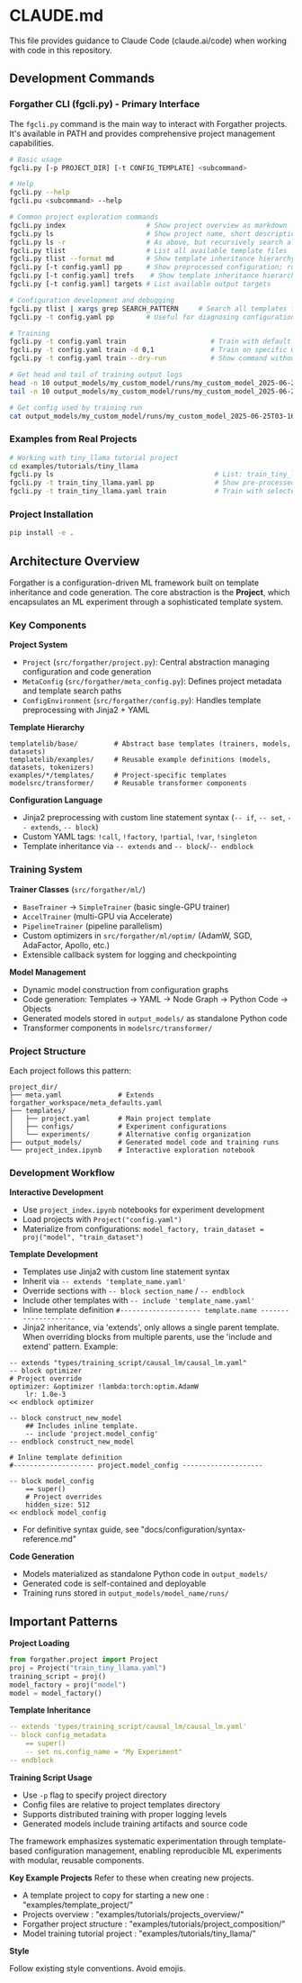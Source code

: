 # CLAUDE.md

This file provides guidance to Claude Code (claude.ai/code) when working with code in this repository.

## Development Commands

### Forgather CLI (fgcli.py) - Primary Interface

The `fgcli.py` command is the main way to interact with Forgather projects. It's available in PATH and provides comprehensive project management capabilities.

```bash
# Basic usage
fgcli.py [-p PROJECT_DIR] [-t CONFIG_TEMPLATE] <subcommand>

# Help
fgcli.py --help
fgcli.pu <subcommand> --help

# Common project exploration commands
fgcli.py index                    # Show project overview as markdown
fgcli.py ls                       # Show project name, short description, and all available configurations.
fgcli.py ls -r                    # As above, but recursively search all sub-directories for projects and list them.
fgcli.py tlist                    # List all available template files
fgcli.py tlist --format md        # Show template inheritance hierarchy for all templates as markdown.
fgcli.py [-t config.yaml] pp      # Show preprocessed configuration; run before attempting to train!
fgcli.py [-t config.yaml] trefs    # Show template inheritance hierarchy, starting with configuration template.
fgcli.py [-t config.yaml] targets # List available output targets

# Configuration development and debugging
fgcli.py tlist | xargs grep SEARCH_PATTERN     # Search all templates for pattern
fgcli.py -t config.yaml pp        # Useful for diagnosing configuration errors

# Training
fgcli.py -t config.yaml train                     # Train with default settings
fgcli.py -t config.yaml train -d 0,1              # Train on specific GPUs
fgcli.py -t config.yaml train --dry-run           # Show command without executing

# Get head and tail of training output logs
head -n 10 output_models/my_custom_model/runs/my_custom_model_2025-06-25T03-16-59/trainer_logs.json
tail -n 10 output_models/my_custom_model/runs/my_custom_model_2025-06-25T03-16-59/trainer_logs.json

# Get config used by training run
cat output_models/my_custom_model/runs/my_custom_model_2025-06-25T03-16-59/config.yaml
```

### Examples from Real Projects
```bash
# Working with tiny_llama tutorial project
cd examples/tutorials/tiny_llama
fgcli.py ls                                        # List: train_tiny_llama.yaml, etc.
fgcli.py -t train_tiny_llama.yaml pp               # Show pre-processed configuration.
fgcli.py -t train_tiny_llama.yaml train            # Train with selected configuration.
```

### Project Installation
```bash
pip install -e .
```

## Architecture Overview

Forgather is a configuration-driven ML framework built on template inheritance and code generation. The core abstraction is the **Project**, which encapsulates an ML experiment through a sophisticated template system.

### Key Components

**Project System**
- `Project` (`src/forgather/project.py`): Central abstraction managing configuration and code generation
- `MetaConfig` (`src/forgather/meta_config.py`): Defines project metadata and template search paths
- `ConfigEnvironment` (`src/forgather/config.py`): Handles template preprocessing with Jinja2 + YAML

**Template Hierarchy**
```
templatelib/base/         # Abstract base templates (trainers, models, datasets)
templatelib/examples/     # Reusable example definitions (models, datasets, tokenizers)
examples/*/templates/     # Project-specific templates
modelsrc/transformer/     # Reusable transformer components
```

**Configuration Language**
- Jinja2 preprocessing with custom line statement syntax (`-- if`, `-- set`, `-- extends`, `-- block`)
- Custom YAML tags: `!call`, `!factory`, `!partial`, `!var`, `!singleton`
- Template inheritance via `-- extends` and `-- block`/`-- endblock`

### Training System

**Trainer Classes** (`src/forgather/ml/`)
- `BaseTrainer` → `SimpleTrainer` (basic single-GPU trainer)
- `AccelTrainer` (multi-GPU via Accelerate)
- `PipelineTrainer` (pipeline parallelism)
- Custom optimizers in `src/forgather/ml/optim/` (AdamW, SGD, AdaFactor, Apollo, etc.)
- Extensible callback system for logging and checkpointing

**Model Management**
- Dynamic model construction from configuration graphs
- Code generation: Templates → YAML → Node Graph → Python Code → Objects
- Generated models stored in `output_models/` as standalone Python code
- Transformer components in `modelsrc/transformer/`

### Project Structure

Each project follows this pattern:
```
project_dir/
├── meta.yaml              # Extends forgather_workspace/meta_defaults.yaml
├── templates/
│   ├── project.yaml       # Main project template
│   ├── configs/           # Experiment configurations
│   └── experiments/       # Alternative config organization
├── output_models/         # Generated model code and training runs
└── project_index.ipynb    # Interactive exploration notebook
```

### Development Workflow

**Interactive Development**
- Use `project_index.ipynb` notebooks for experiment development
- Load projects with `Project("config.yaml")`
- Materialize from configurations: `model_factory, train_dataset = proj("model", "train_dataset")`

**Template Development**
- Templates use Jinja2 with custom line statement syntax
- Inherit via `-- extends 'template_name.yaml'`
- Override sections with `-- block section_name` / `-- endblock`
- Include other templates with `-- include 'template_name.yaml'`
- Inline template definition `#-------------------- template.name --------------------`
- Jinja2 inheritance, via 'extends', only allows a single parent template. When overriding blocks from multiple parents,
  use the 'include and extend' pattern. Example:

```
-- extends "types/training_script/causal_lm/causal_lm.yaml"
-- block optimizer
# Project override
optimizer: &optimizer !lambda:torch:optim.AdamW
    lr: 1.0e-3
<< endblock optimizer

-- block construct_new_model
    ## Includes inline template.
    -- include 'project.model_config'
-- endblock construct_new_model

# Inline template definition
#-------------------- project.model_config --------------------

-- block model_config
    == super()
    # Project overrides
    hidden_size: 512
<< endblock model_config
```

- For definitive syntax guide, see "docs/configuration/syntax-reference.md"

**Code Generation**
- Models materialized as standalone Python code in `output_models/`
- Generated code is self-contained and deployable
- Training runs stored in `output_models/model_name/runs/`

## Important Patterns

**Project Loading**
```python
from forgather.project import Project
proj = Project("train_tiny_llama.yaml")
training_script = proj()
model_factory = proj("model")
model = model_factory()
```

**Template Inheritance**
```yaml
-- extends 'types/training_script/causal_lm/causal_lm.yaml'
-- block config_metadata
    == super()
    -- set ns.config_name = "My Experiment"
-- endblock
```

**Training Script Usage**
- Use `-p` flag to specify project directory
- Config files are relative to project templates directory
- Supports distributed training with proper logging levels
- Generated models include training artifacts and source code

The framework emphasizes systematic experimentation through template-based configuration management, enabling reproducible ML experiments with modular, reusable components.

**Key Example Projects**
Refer to these when creating new projects.
- A template project to copy for starting a new one : "examples/template_project/"
- Projects overview : "examples/tutorials/projects_overview/"
- Forgather project structure : "examples/tutorials/project_composition/" 
- Model training tutorial project : "examples/tutorials/tiny_llama/"

**Style**

Follow existing style conventions. Avoid emojis.
